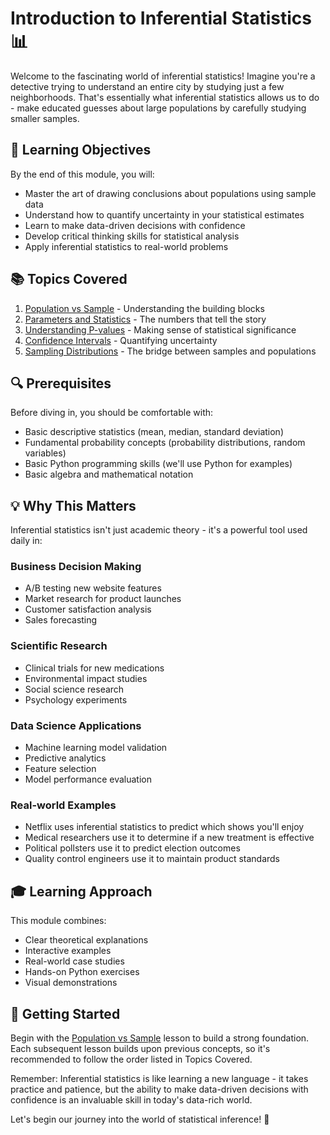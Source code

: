 # Introduction to Inferential Statistics 📊

Welcome to the fascinating world of inferential statistics! Imagine you're a detective trying to understand an entire city by studying just a few neighborhoods. That's essentially what inferential statistics allows us to do - make educated guesses about large populations by carefully studying smaller samples.

## 🎯 Learning Objectives
By the end of this module, you will:
- Master the art of drawing conclusions about populations using sample data
- Understand how to quantify uncertainty in your statistical estimates
- Learn to make data-driven decisions with confidence
- Develop critical thinking skills for statistical analysis
- Apply inferential statistics to real-world problems

## 📚 Topics Covered
1. [Population vs Sample](./population-sample.md) - Understanding the building blocks
2. [Parameters and Statistics](./parameters-statistics.md) - The numbers that tell the story
3. [Understanding P-values](./p-values.md) - Making sense of statistical significance
4. [Confidence Intervals](./confidence-intervals.md) - Quantifying uncertainty
5. [Sampling Distributions](./sampling-distributions.md) - The bridge between samples and populations

## 🔍 Prerequisites
Before diving in, you should be comfortable with:
- Basic descriptive statistics (mean, median, standard deviation)
- Fundamental probability concepts (probability distributions, random variables)
- Basic Python programming skills (we'll use Python for examples)
- Basic algebra and mathematical notation

## 💡 Why This Matters
Inferential statistics isn't just academic theory - it's a powerful tool used daily in:

### Business Decision Making
- A/B testing new website features
- Market research for product launches
- Customer satisfaction analysis
- Sales forecasting

### Scientific Research
- Clinical trials for new medications
- Environmental impact studies
- Social science research
- Psychology experiments

### Data Science Applications
- Machine learning model validation
- Predictive analytics
- Feature selection
- Model performance evaluation

### Real-world Examples
- Netflix uses inferential statistics to predict which shows you'll enjoy
- Medical researchers use it to determine if a new treatment is effective
- Political pollsters use it to predict election outcomes
- Quality control engineers use it to maintain product standards

## 🎓 Learning Approach
This module combines:
- Clear theoretical explanations
- Interactive examples
- Real-world case studies
- Hands-on Python exercises
- Visual demonstrations

## 🚀 Getting Started
Begin with the [Population vs Sample](./population-sample.md) lesson to build a strong foundation. Each subsequent lesson builds upon previous concepts, so it's recommended to follow the order listed in Topics Covered.

Remember: Inferential statistics is like learning a new language - it takes practice and patience, but the ability to make data-driven decisions with confidence is an invaluable skill in today's data-rich world.

Let's begin our journey into the world of statistical inference! 🎯
